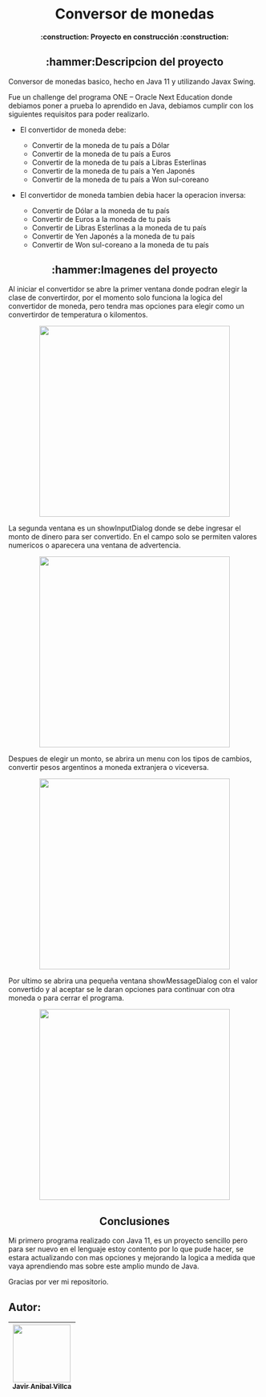 <h1 align="center">Conversor de monedas</h1>

<h4 align="center"> :construction: Proyecto en construcción :construction:</h4>
  
  
<h2 align="center">:hammer:Descripcion del proyecto </h2>

Conversor de monedas basico, hecho en Java 11 y utilizando Javax Swing.</p>
 
Fue un challenge del programa ONE – Oracle Next Education donde debiamos poner a prueba lo aprendido en Java, debiamos cumplir con los siguientes requisitos para poder realizarlo.

- El convertidor de moneda debe:

   - Convertir de la moneda de tu país a Dólar
   - Convertir de la moneda de tu país  a Euros
   - Convertir de la moneda de tu país  a Libras Esterlinas
   - Convertir de la moneda de tu país  a Yen Japonés
   - Convertir de la moneda de tu país  a Won sul-coreano

- El convertidor de moneda tambien debia hacer la operacion inversa:

   - Convertir de Dólar a la moneda de tu país
   - Convertir de Euros a la moneda de tu país
   - Convertir de Libras Esterlinas a la moneda de tu país
   - Convertir de Yen Japonés a la moneda de tu país
   - Convertir de Won sul-coreano a la moneda de tu país


<h2 align="center">:hammer:Imagenes del proyecto </h2>


Al iniciar el convertidor se abre la primer ventana donde podran elegir la clase de convertirdor, por el momento solo funciona la logica del convertidor de moneda, pero tendra mas opciones para elegir como un convertirdor de temperatura o kilomentos.

<p align="center" >
     <img width="380" heigth="auto" src="https://user-images.githubusercontent.com/105408069/208318819-ee6c0275-a747-46f9-9a5c-05288179d98f.png">
</p>

La segunda ventana es un showInputDialog donde se debe ingresar el monto de dinero para ser convertido. En el campo solo se permiten valores numericos o aparecera una ventana de advertencia.

<p align="center" >
     <img width="380" heigth="auto" src="https://user-images.githubusercontent.com/105408069/208318967-87f80c41-3239-438c-b2d1-ed457024c5a2.png">
</p>

Despues de elegir un monto, se abrira un menu con los tipos de cambios, convertir pesos argentinos a moneda extranjera o viceversa.

<p align="center" >
     <img width="380" heigth="auto" src="https://user-images.githubusercontent.com/105408069/208319087-4896d8d8-18a1-4ee0-8710-bbca5eb3f7aa.png">
</p>

Por ultimo se abrira una pequeña ventana showMessageDialog con el valor convertido y al aceptar se le daran opciones para continuar con otra moneda o para cerrar el programa.

<p align="center" >
     <img width="380" heigth="auto" src="https://user-images.githubusercontent.com/105408069/208319190-2f820111-c24c-45a0-b98f-e424b3279baa.png">
</p>

<h2 align="center"> Conclusiones</h2>

Mi primero programa realizado con Java 11, es un proyecto sencillo pero para ser nuevo en el lenguaje estoy contento por lo que pude hacer, se estara actualizando con mas opciones y mejorando la logica a medida que vaya aprendiendo mas sobre este amplio mundo de Java.

Gracias por ver mi repositorio.


## Autor:
| [<img src="https://avatars.githubusercontent.com/u/105408069?v=4" width=115><br><sub>Javir Anibal Villca</sub>](https://github.com/Javier104-dev)  |
| :---: |
